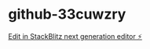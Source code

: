 # github-33cuwzry

[Edit in StackBlitz next generation editor ⚡️](https://stackblitz.com/~/github.com/byeonit/github-33cuwzry)